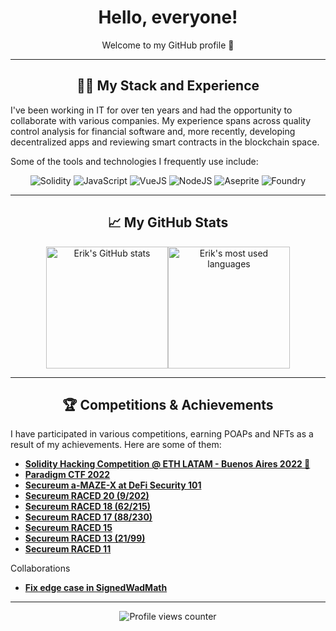<div align="center">
  <h1>Hello, everyone!</h1>
  <p>Welcome to my GitHub profile 👋</p>
</div>

---

<div align="center">
  <h2>👨‍💻 My Stack and Experience</h2>
</div>

<p>I've been working in IT for over ten years and had the opportunity to collaborate with various companies. My experience spans across quality control analysis for financial software and, more recently, developing decentralized apps and reviewing smart contracts in the blockchain space.</p>

<p>Some of the tools and technologies I frequently use include:</p>

<div align="center">
  <img src="https://img.shields.io/badge/-Solidity-05122A?style=flat&logo=solidity" alt="Solidity" />
  <img src="https://img.shields.io/badge/-JavaScript-05122A?style=flat&logo=javascript" alt="JavaScript" />
  <img src="https://img.shields.io/badge/-VueJS-05122A?style=flat&logo=vue.js" alt="VueJS" />
  <img src="https://img.shields.io/badge/-NodeJS-05122A?style=flat&logo=node.js" alt="NodeJS" />
  <img src="https://img.shields.io/badge/-Aseprite-05122A?style=flat" alt="Aseprite" />
  <img src="https://img.shields.io/badge/-Foundry-05122A?style=flat" alt="Foundry" />
</div>

---

<div align="center">
  <h2>📈 My GitHub Stats</h2>
</div>

<div align="center" style="display: flex; justify-content: center;">
  <img src="https://github-readme-stats.vercel.app/api?theme=radical&username=magnetto90&show_icons=true&count_private=true" alt="Erik's GitHub stats" style="height: 195px;"/>
  <img src="https://github-readme-stats.vercel.app/api/top-langs/?theme=radical&username=magnetto90&layout=compact&show_icons=true&count_private=true" alt="Erik's most used languages" style="height: 195px;"/>
</div>

---
<div align="center">
  <h2>🏆 Competitions & Achievements</h2>
</div>

<p>I have participated in various competitions, earning POAPs and NFTs as a result of my achievements. Here are some of them:</p>

<ul>
  <li><a href="https://app.poap.xyz/token/5497285"><strong>Solidity Hacking Competition @ ETH LATAM - Buenos Aires 2022 🥇</strong> </a></li>
  <li><a href="https://app.poap.xyz/token/5581181"><strong>Paradigm CTF 2022</strong> </a></li>
  <li><a href="https://app.poap.xyz/token/5553984"><strong>Secureum a-MAZE-X at DeFi Security 101</strong> </a></li>
  <li><a href=""><strong>Secureum RACED 20 (9/202)</strong></a></li>
  <li><a href="https://rarible.com/token/polygon/0x5ff36bf09a7dd502ad3aedab418f1c5dfde59c2e:2857?tab=overview"><strong>Secureum RACED 18 (62/215)</strong></a></li>
  <li><a href="https://rarible.com/token/polygon/0x5ff36bf09a7dd502ad3aedab418f1c5dfde59c2e:2541?tab=overview"><strong>Secureum RACED 17 (88/230)</strong></a></li>
  <li><a href="https://rarible.com/token/polygon/0x5ff36bf09a7dd502ad3aedab418f1c5dfde59c2e:2134?tab=overview"><strong>Secureum RACED 15</strong></a></li>
  <li><a href="https://rarible.com/token/polygon/0x5ff36bf09a7dd502ad3aedab418f1c5dfde59c2e:1833?tab=overview"><strong>Secureum RACED 13 (21/99)</strong></a></li>
  <li><a href="https://rarible.com/token/polygon/0x5ff36bf09a7dd502ad3aedab418f1c5dfde59c2e:1664?tab=overview"><strong>Secureum RACED 11</strong></a></li>
</ul>

<p>Collaborations</p>
<ul>
  <li><a href="https://github.com/transmissions11/solmate/pull/380"><strong>Fix edge case in SignedWadMath</strong></a></li>
</ul>

---

<div align="center">
  <img src="https://komarev.com/ghpvc/?username=ESNJS&style=flat-square&color=blue" alt="Profile views counter"/>
</div>
